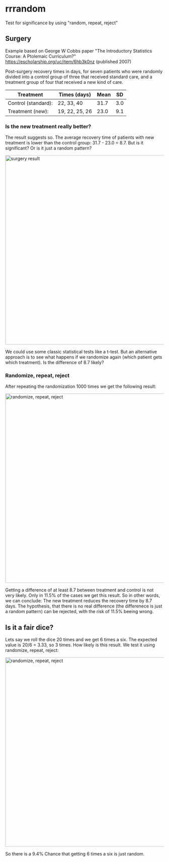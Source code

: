# rrrandom
Test for significance by using "random, repeat, reject"

## Surgery
Example based on George W Cobbs paper "The Introductory Statistics Course: A Ptolemaic Curriculum?" https://escholarship.org/uc/item/6hb3k0nz (published 2007)

Post-surgery recovery times in days, for seven patients who were randomly divided into a control group of three that received standard care, and a treatment group of four that received a new kind of care.

|Treatment            | Times (days)    | Mean    | SD
|---------------------|-----------------|--------|------                    
|Control (standard):  | 22, 33, 40      | 31.7   | 3.0
|Treatment (new):     | 19, 22, 25, 26  | 23.0   | 9.1


### Is the new treatment really better?

The result suggests so. The average recovery time of patients with new treatment is lower than the control group: 31.7 - 23.0 = 8.7. But is it significant? Or is it just a random pattern?

<img src="https://github.com/rolkra/rrrandom/blob/master/surgery_result.png" alt="surgery result" width="600">

We could use some classic statistical tests like a t-test. But an alternative approach is to see what happens if we randomize again (which patient gets which treatment). Is the difference of 8.7 likely?

### Randomize, repeat, reject

After repeating the randomization 1000 times we get the following result:

<img src="https://github.com/rolkra/rrrandom/blob/master/surgery_aprox.png" alt="randomize, repeat, reject" width="600">

Getting a difference of at least 8.7 between treatment and control is not very likely. Only in 11.5% of the cases we get this result. So in other words, we can conclude: The new treatment reduces the recovery time by 8.7 days. The hypothesis, that there is no real difference (the differenece is just a random pattern) can be rejected, with the risk of 11.5% beeing wrong.


## Is it a fair dice?

Lets say we roll the dice 20 times and we get 6 times a six. The expected value is 20/6 = 3.33, so 3 times. How likely is this result. We test it using randomize, repeat, reject:

<img src="https://github.com/rolkra/rrrandom/blob/master/dice_result.png" alt="randomize, repeat, reject" width="600">

So there is a 9.4% Chance that getting 6 times a six is just random.
